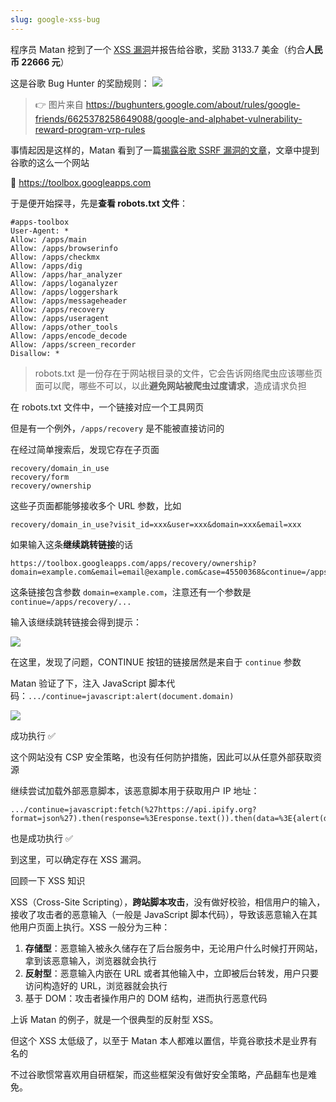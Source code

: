 ```yaml
---
slug: google-xss-bug
---
```


程序员 Matan 挖到了一个 [XSS 漏洞](https://matan-h.com/common-google-xss)并报告给谷歌，奖励 3133.7 美金（约合**人民币 22666 元**）

这是谷歌 Bug Hunter 的奖励规则：
![](https://img.wukaipeng.com/2024/05/11-145858-1ntD9Q-693fe8f451cb41d09db69c3b6f7502d2.png)

> 👉 图片来自 https://bughunters.google.com/about/rules/google-friends/6625378258649088/google-and-alphabet-vulnerability-reward-program-vrp-rules

事情起因是这样的，Matan 看到了一篇[揭露谷歌 SSRF 漏洞的文章](https://www.rcesecurity.com/2017/03/ok-google-give-me-all-your-internal-dns-information/)，文章中提到谷歌的这么一个网站

📍 https://toolbox.googleapps.com

于是便开始探寻，先是**查看 robots.txt 文件**：

```
#apps-toolbox
User-Agent: *
Allow: /apps/main
Allow: /apps/browserinfo
Allow: /apps/checkmx
Allow: /apps/dig
Allow: /apps/har_analyzer
Allow: /apps/loganalyzer
Allow: /apps/loggershark
Allow: /apps/messageheader
Allow: /apps/recovery
Allow: /apps/useragent
Allow: /apps/other_tools
Allow: /apps/encode_decode
Allow: /apps/screen_recorder
Disallow: *
```

> robots.txt 是一份存在于网站根目录的文件，它会告诉网络爬虫应该哪些页面可以爬，哪些不可以，以此**避免网站被爬虫过度请求**，造成请求负担

在 robots.txt 文件中，一个链接对应一个工具网页

但是有一个例外，`/apps/recovery` 是不能被直接访问的

在经过简单搜索后，发现它存在子页面

```
recovery/domain_in_use
recovery/form
recovery/ownership
```

这些子页面都能够接收多个 URL 参数，比如
```
recovery/domain_in_use?visit_id=xxx&user=xxx&domain=xxx&email=xxx
```

如果输入这条**继续跳转链接**的话

```
https://toolbox.googleapps.com/apps/recovery/ownership?domain=example.com&email=email@example.com&case=45500368&continue=/apps/recovery/...
```

这条链接包含参数 `domain=example.com`，注意还有一个参数是 `continue=/apps/recovery/...`


输入该继续跳转链接会得到提示：

![](https://img.wukaipeng.com/2024/05/11-145858-ujXByq-ecb74bb86e2b4d8e993acc17f83a4067.png)

在这里，发现了问题，CONTINUE 按钮的链接居然是来自于 `continue` 参数

Matan 验证了下，注入 JavaScript 脚本代码：`.../continue=javascript:alert(document.domain)`

![](https://img.wukaipeng.com/2024/05/11-145858-vGGmIx-50e529c68ed04cdc93fdf4d140613673.png)


成功执行 ✅

这个网站没有 CSP 安全策略，也没有任何防护措施，因此可以从任意外部获取资源

继续尝试加载外部恶意脚本，该恶意脚本用于获取用户 IP 地址：

```
.../continue=javascript:fetch(%27https://api.ipify.org?format=json%27).then(response=%3Eresponse.text()).then(data=%3E{alert(data);%20})
```

也是成功执行 ✅

到这里，可以确定存在 XSS 漏洞。

回顾一下 XSS 知识

XSS（Cross-Site Scripting），**跨站脚本攻击**，没有做好校验，相信用户的输入，接收了攻击者的恶意输入（一般是 JavaScript 脚本代码），导致该恶意输入在其他用户页面上执行。XSS 一般分为三种：
1. **存储型**：恶意输入被永久储存在了后台服务中，无论用户什么时候打开网站，拿到该恶意输入，浏览器就会执行
2. **反射型**：恶意输入内嵌在 URL 或者其他输入中，立即被后台转发，用户只要访问构造好的 URL，浏览器就会执行
3. 基于 DOM：攻击者操作用户的 DOM 结构，进而执行恶意代码

上诉 Matan 的例子，就是一个很典型的反射型 XSS。

但这个 XSS 太低级了，以至于 Matan 本人都难以置信，毕竟谷歌技术是业界有名的

不过谷歌惯常喜欢用自研框架，而这些框架没有做好安全策略，产品翻车也是难免。